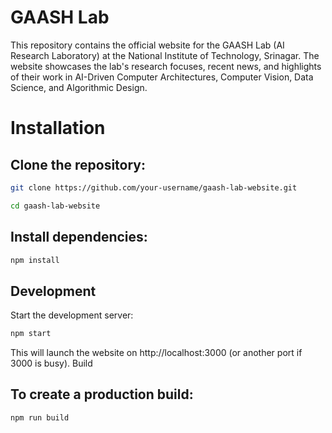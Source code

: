 # GAASH Lab
This repository contains the official website for the GAASH Lab (AI Research Laboratory) at the National Institute of Technology, Srinagar. The website showcases the lab's research focuses, recent news, and highlights of their work in AI-Driven Computer Architectures, Computer Vision, Data Science, and Algorithmic Design.

# Installation

## Clone the repository:

```bash
git clone https://github.com/your-username/gaash-lab-website.git
```

```bash
cd gaash-lab-website
```

## Install dependencies:

```bash
npm install
```


## Development
Start the development server:

```bash
npm start
```

This will launch the website on http://localhost:3000 (or another port if 3000 is busy).
Build
## To create a production build:
```bash
npm run build
```


